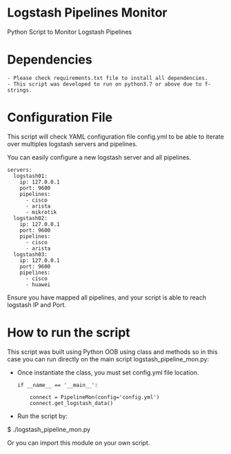 # Logstash Pipelines Monitor

Python Script to Monitor Logstash Pipelines

# Dependencies

    - Please check requirements.txt file to install all dependencies.
    - This script was developed to run on python3.7 or above due to f-strings.

# Configuration File

This script will check YAML configuration file config.yml to be able to iterate
over multiples logstash servers and pipelines.

You can easily configure a new logstash server and all pipelines.

    servers:
      logstash01:
        ip: 127.0.0.1
        port: 9600
        pipelines:
          - cisco
          - arista
          - mikrotik
      logstash02:
        ip: 127.0.0.1
        port: 9600
        pipelines:
          - cisco
          - arista
      logstash03:
        ip: 127.0.0.1
        port: 9600
        pipelines:
          - cisco
          - huawei

Ensure you have mapped all pipelines, and your script is able to reach logstash IP and Port.

# How to run the script

This script was built using Python OOB using class and methods so in this case you can run directly on the main script logstash_pipeline_mon.py:

  - Once instantiate the class, you must set config.yml file location.

        if __name__ == '__main__':

            connect = PipelineMon(config='config.yml')
            connect.get_logstash_data()

  - Run the script by:

  $ ./logstash_pipeline_mon.py

Or you can import this module on your own script.
